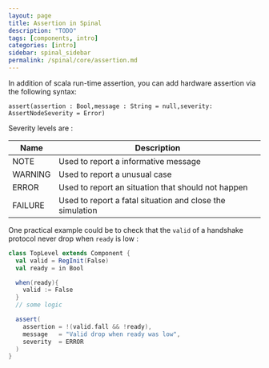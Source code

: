 ```yaml
---
layout: page
title: Assertion in Spinal
description: "TODO"
tags: [components, intro]
categories: [intro]
sidebar: spinal_sidebar
permalink: /spinal/core/assertion.md
---
```


In addition of scala run-time assertion, you can add hardware assertion via the following syntax:

`assert(assertion : Bool,message : String = null,severity: AssertNodeSeverity = Error)`

Severity levels are :

| Name |  Description |
| ------- | ---- |
| NOTE    | Used to report a informative message |
| WARNING | Used to report a unusual case |
| ERROR   | Used to report an situation that should not happen |
| FAILURE | Used to report a fatal situation and close the simulation |

One practical example could be to check that the `valid` of a handshake protocol never drop when `ready` is low :

```scala
class TopLevel extends Component {
  val valid = RegInit(False)
  val ready = in Bool

  when(ready){
    valid := False
  }
  // some logic

  assert(
    assertion = !(valid.fall && !ready),
    message   = "Valid drop when ready was low",
    severity  = ERROR
  )
}
```
